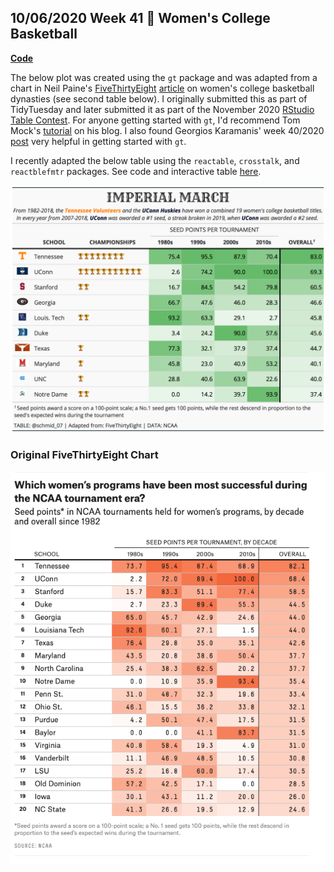 ## 10/06/2020 Week 41 🏀 Women's College Basketball 
[**Code**](https://github.com/schmid07/TidyTuesday_Weekly_Data_Viz_Challenge/blob/main/Code/2020_41_bball.R)

The below plot was created using the `gt` package and was adapted from a chart in Neil Paine's [FiveThirtyEight](https://fivethirtyeight.com/) [article](https://fivethirtyeight.com/features/louisiana-tech-was-the-uconn-of-the-80s/) on women's college basketball dynasties (see second table below). I originally submitted this as part of TidyTuesday and later submitted it as part of the November 2020 [RStudio Table Contest](https://blog.rstudio.com/2020/12/23/winners-of-the-2020-rstudio-table-contest/). For anyone getting started with `gt`, I'd recommend Tom Mock's [tutorial](https://themockup.blog/static/gt-cookbook.html) on his blog. I also found Georgios Karamanis' week 40/2020 [post](https://github.com/gkaramanis/tidytuesday/tree/master/2020-week40) very helpful in getting started with `gt`.

I recently adapted the below table using the `reactable`, `crosstalk`, and `reactblefmtr` packages. See code and interactive table [here](https://github.com/schmid07/R-Reactable).

<p align = "center">
<img src = "2020_41.png" width = "900">
</p>

### Original FiveThirtyEight Chart

<p align = "center">
<img src = "2020_41_orig_chart.png" width = "900">
</p>


